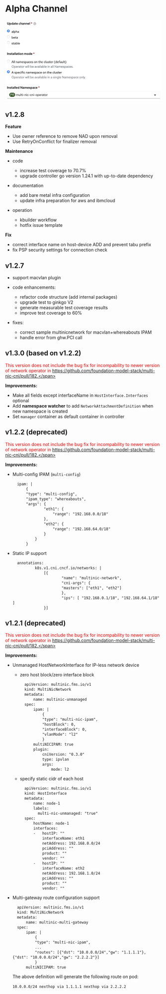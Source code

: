 # Alpha Channel

![](../img/alpha-release.png)

## v1.2.8

**Feature**

- Use owner reference to remove NAD upon removal
- Use RetryOnConflict for finalizer removal

**Maintenance**

- code
    * increase test coverage to 70.7%
    * upgrade controller go version 1.24.1 with up-to-date dependency

- documentation
    * add bare metal infra configuration
    * update infra preparation for aws and ibmcloud

- operation
    * kbuilder workflow
    * hotfix issue template

**Fix**

- correct interface name on host-device ADD and prevent tabu prefix
- fix PSP security settings for connection check

## v1.2.7

- support macvlan plugin

- code enhancements:
    * refactor code structure (add internal packages)
    * upgrade test to ginkgo V2
    * generate measurable test coverage results
    * improve test coverage to 60%

- fixes:
    * correct sample multinicnetwork for macvlan+whereabouts IPAM
    * handle error from ghw.PCI call

## v1.3.0 (based on v1.2.2)

<span style="color: red;">This version does not include the bug fix for incompability to newer version of network operator in https://github.com/foundation-model-stack/multi-nic-cni/pull/182.</span>

**Improvements:**

* Make all fields except interfaceName in `HostInterface.Interfaces` optional
* Add **namespace watcher** to add `NetworkAttachmentDefinition` when new namespace is created
* Set `manager` container as default container in controller

## v1.2.2 (deprecated)

<span style="color: red;">This version does not include the bug fix for incompability to newer version of network operator in https://github.com/foundation-model-stack/multi-nic-cni/pull/182.</span>

**Improvements:**

* Multi-config IPAM (`multi-config`) 

        ipam: |
            { 
            "type": "multi-config",
            "ipam_type": "whereabouts",
            "args": {
                    "eth1": {
                        "range": "192.168.0.0/18"
                    },
                    "eth2": {
                        "range": "192.168.64.0/18"
                    }
                }
            }
        
* Static IP support

        annotations:
                k8s.v1.cni.cncf.io/networks: |
                    [{
                            "name": "multinic-network",
                            "cni-args": {
                            "masters": ["eth1", "eth2"]
                            },
                            "ips": [ "192.168.0.1/18", "192.168.64.1/18" ]
                    }]

## v1.2.1 (deprecated)

<span style="color: red;">This version does not include the bug fix for incompability to newer version of network operator in https://github.com/foundation-model-stack/multi-nic-cni/pull/182.</span>

**Improvements:**

* Unmanaged HostNetworkInterface for IP-less network device 
    - zero host block/zero interface block

            apiVersion: multinic.fms.io/v1
            kind: MultiNicNetwork
            metadata:
                name: multinic-unmanaged
            spec:
                ipam: |
                    {
                    "type": "multi-nic-ipam",
                    "hostBlock": 0, 
                    "interfaceBlock": 0,
                    "vlanMode": "l2"
                    }
                multiNICIPAM: true
                plugin:
                    cniVersion: "0.3.0"
                    type: ipvlan
                    args: 
                        mode: l2

    - specify static cidr of each host

            apiVersion: multinic.fms.io/v1
            kind: HostInterface
            metadata:
                name: node-1
                labels:
                  multi-nic-unmanaged: "true"
            spec:
                hostName: node-1
                interfaces:
                -   hostIP: ""
                    interfaceName: eth1
                    netAddress: 192.168.0.0/24
                    pciAddress: ""
                    product: ""
                    vendor: ""
                -   hostIP: ""
                    interfaceName: eth2
                    netAddress: 192.168.1.0/24
                    pciAddress: ""
                    product: ""
                    vendor: ""
                
* Multi-gateway route configuration support

        apiVersion: multinic.fms.io/v1
        kind: MultiNicNetwork
        metadata:
            name: multinic-multi-gateway
        spec:
            ipam: |
                {
                "type": "multi-nic-ipam",
                ...
                "routes": [{"dst": "10.0.0.0/24","gw": "1.1.1.1"}, {"dst": "10.0.0.0/24","gw": "2.2.2.2"}]
                }
            multiNICIPAM: true

    The above definition will generate the following route on pod:
    
    `10.0.0.0/24 nexthop via 1.1.1.1 nexthop via 2.2.2.2`